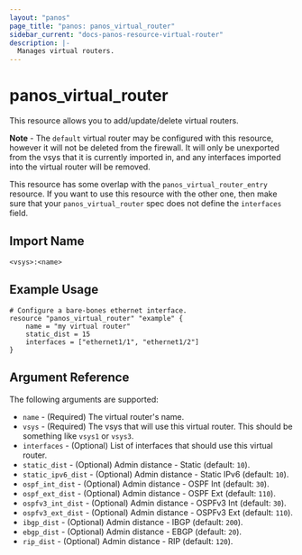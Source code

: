 ```yaml
---
layout: "panos"
page_title: "panos: panos_virtual_router"
sidebar_current: "docs-panos-resource-virtual-router"
description: |-
  Manages virtual routers.
---
```


# panos_virtual_router

This resource allows you to add/update/delete virtual routers.

**Note** - The `default` virtual router may be configured with this resource,
however it will not be deleted from the firewall.  It will only be unexported
from the vsys that it is currently imported in, and any interfaces imported
into the virtual router will be removed.

This resource has some overlap with the `panos_virtual_router_entry`
resource.  If you want to use this resource with the other one, then make
sure that your `panos_virtual_router` spec does not define the
`interfaces` field.


## Import Name

```
<vsys>:<name>
```


## Example Usage

```hcl
# Configure a bare-bones ethernet interface.
resource "panos_virtual_router" "example" {
    name = "my virtual router"
    static_dist = 15
    interfaces = ["ethernet1/1", "ethernet1/2"]
}
```

## Argument Reference

The following arguments are supported:

* `name` - (Required) The virtual router's name.
* `vsys` - (Required) The vsys that will use this virtual router.  This should
  be something like `vsys1` or `vsys3`.
* `interfaces` - (Optional) List of interfaces that should use this virtual
  router.
* `static_dist` - (Optional) Admin distance - Static (default: `10`).
* `static_ipv6_dist` - (Optional) Admin distance - Static IPv6 (default: `10`).
* `ospf_int_dist` - (Optional) Admin distance - OSPF Int (default: `30`).
* `ospf_ext_dist` - (Optional) Admin distance - OSPF Ext (default: `110`).
* `ospfv3_int_dist` - (Optional) Admin distance - OSPFv3 Int (default:
  `30`).
* `ospfv3_ext_dist` - (Optional) Admin distance - OSPFv3 Ext (default:
  `110`).
* `ibgp_dist` - (Optional) Admin distance - IBGP (default: `200`).
* `ebgp_dist` - (Optional) Admin distance - EBGP (default: `20`).
* `rip_dist` - (Optional) Admin distance - RIP (default: `120`).
